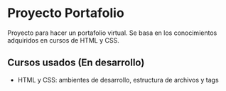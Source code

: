 # Proyecto Portafolio

Proyecto para hacer un portafolio virtual. Se basa en los conocimientos adquiridos en cursos de HTML y CSS.

## Cursos usados (En desarrollo)

 - HTML y CSS: ambientes de desarrollo, estructura de archivos y tags